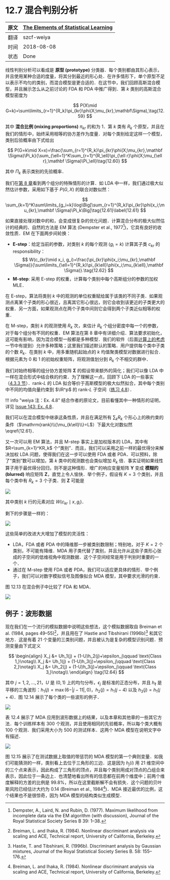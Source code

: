 # 12.7 混合判别分析

| 原文   | [The Elements of Statistical Learning](https://esl.hohoweiya.xyz/book/The%20Elements%20of%20Statistical%20Learning.pdf#page=468) |
| ---- | ---------------------------------------- |
| 翻译   | szcf-weiya                               |
| 时间   | 2018-08-08                   |
|状态 |Done|


线性判别分析可以看成是 **原型 (prototype)** 分类器．每个类别都由其形心表示，并且使用某种合适的度量，将其分到最近的形心处．在许多情形下，单个原型不足以表示不均匀的类别，而混合模型是更合适的．在这节中，我们回顾高斯混合模型，并且展示怎么从之前讨论的 FDA 和 PDA 中推广得到．第 $k$ 类别的高斯混合模型密度为

$$
P(X\mid G=k)=\sum\limits_{r=1}^{R_k}\pi_{kr}\phi(X;\mu_{kr},\mathbf\Sigma),\tag{12.59}
$$

其中 **混合比例 (mixing proportions)** $\pi_{kr}$ 的和为 $1$．第 $k$ 类有 $R_k$ 个原型，并且在我们的情形中，始终采用相等的协方差作为度量．对每个类别给定这样一个模型，类别后验概率由下式给出

$$
P(G=k\mid X=x)=\frac{\sum_{r=1}^{R_k}\pi_{kr}\phi(X;\mu_{kr},\mathbf \Sigma)\Pi_k}{\sum_{\ell=1}^K\sum_{r=1}^{R_\ell}\pi_{\ell r}\phi(X;\mu_{\ell r},\mathbf \Sigma)\Pi_\ell}\tag{12.60}
$$

其中 $\Pi_k$ 表示类别的先验概率．

我们在[第 8 章](../08-Model-Inference-and-Averaging/8.5-The-EM-Algorithm/index.html)看到两个组分的特殊情形的计算．如 LDA 中一样，我们通过极大似然估计参数，采用如下基于 $P(G,X)$ 的联合对数似然：

$$
\sum_{k=1}^K\sum\limits_{g_i=k}\log\Big[\sum_{r=1}^{R_k}\pi_{kr}\phi(x_i;\mu_{kr},\mathbf \Sigma)\Pi_k\Big]\tag{12.61}\label{12.61}
$$

如果直接处理对数中的和，会变成很复杂的优化问题．计算混合分布的极大似然估计的经典的、自然的方法是 EM 算法 (Dempster et al., 1977[^1])，它具有良好的收敛性质．EM 在下面两步间轮换：

- **E-step**：给定当前的参数，对类别 $k$ 的每个观测 ($g_i=k$) 计算其子类 $c_{kr}$ 的 responsibility：
$$
W(c_{kr}\mid x_i, g_i)=\frac{\pi_{kr}\phi(x_i;\mu_{kr},\mathbf \Sigma)}{\sum\limits_{\ell=1}^{R_k}\pi_{k\ell}\phi(x_i;\mu_{k\ell},\mathbf \Sigma)}.\tag{12.62}
$$
- **M-step**: 采用 E-step 的权重，计算每个类别中每个高斯组分的参数的加权 MLE．

[^1]: Dempster, A., Laird, N. and Rubin, D. (1977). Maximum likelihood from incomplete data via the EM algorithm (with discussion), Journal of the Royal Statistical Society Series B 39: 1–38.

在 E-step，算法将类别 $k$ 中的观测的单位权重赋给属于该类的不同子类．如果观测点离某个子类的形心很近，且离其它形心很远，则它会收到该更近的子类更大的权重．另一方面，如果观测点在两个子类中间则它会得到两个子类近似相等的权重．

在 M-step，类别 $k$ 的观测使用 $R_k$ 次，来估计 $R_k$ 个组分密度中每一个的参数，对于每个组分有不同的权重．EM 算法在第 8 章中有详细介绍．算法要求初始化，这可能有影响，因为混合模型一般都是多种模型．我们的软件（后面[计算上的考虑](Computational-Considerations.md)一节中有提到）允许多种策略；这里我们描述默认的策略．用户提供每个类中子类的个数 $R_k$．在类别 $k$ 中，用多重随机起始点的 $k$ 均值聚类模型对数据进行拟合．根据元素为 $0$ 和 $1$ 的初始权重矩阵，将观测值划分到 $R_k$ 个不相交的群中．

我们对始终相等的组分协方差矩阵 $\mathbf\Sigma$ 的假设带来额外的简化；我们可以像 LDA 中一样在混合形式中结合秩的约束．为了理解这一点，回顾下 LDA 的一些事实（[4.3.3 节](../04-Linear-Methods-for-Classification/4.3-Linear-Discriminant-Analysis/index.html)）．rank-$L$ 的 LDA 拟合等价于高斯模型的极大似然拟合，其中每个类别中不同的均值向量约束到 $\IR^p$ 的 rank-$L$ 子空间（[练习 4.8](https://github.com/szcf-weiya/ESL-CN/issues/143)）．

!!! info "weiya 注：Ex. 4.8"
    结合作者的原论文，目前看懂其中一种情形的证明，详见 [Issue 143: Ex. 4.8](https://github.com/szcf-weiya/ESL-CN/issues/143)．

我们可以在混合模型中继承这条性质，并且在满足所有 $\sum_kR_k$ 个形心上的秩约束的条件（$\mathrm{rank}\\{\mu_{k\ell}\\}=L$）下最大化对数似然 \eqref{12.61}．

又一次可以用 EM 算法，并且 M-step 事实上是加权版本的 LDA，其中有 $R=\sum_{k=1}^KR_k$ 个“类别”．而且，我们可以采用之前一样的最优得分来解决加权 LDA 问题，使得我们在这一步可以使用 FDA 或者 PDA．可以预料，除了“类别”数可以增加，第 $k$ 类中的观测数也会类似增加 $R_k$ 倍．事实证明如果线性算子用于最优得分回归，则不是这种情形．增广的响应变量矩阵 $\mathbf Y$ 变成 **模糊的 (blurred)** 响应矩阵 $\mathbf Z$，直觉上令人愉快．举个例子，假设有 $K=3$ 个类别，并且每个类中有 $R_k=3$ 个子类．则 $\mathbf Z$ 可能是

![](../img/12/eq12.63.PNG)

其中类别 $k$ 行的元素对应 $W(c_{kr}\mid x,g_i)$．

剩下的步骤是一样的：

![](../img/12/eq12.63-down.PNG)

这些简单的改进大大增加了模型的灵活性：

- LDA，FDA 或者 PDA 中的降维那一步被类别数限制；特别地，对于 $K=2$ 个类别，不可能有降维．MDA 用子类代替了类别，并且允许从这些子类形心张成的子空间的低维视角中观测数据．这个子空间经常是用于判别时重要的一个．
- 通过在 M-step 使用 FDA 或者 PDA，我们可以适应更具体的情形．举个例子，我们可以对数字模拟信号及图像拟合 MDA 模型，其中要求光滑的约束．

图 12.13 在混合例子中比较了 FDA 和 MDA．

![](../img/12/fig12.13.png)

## 例子：波形数据

现在我们在一个流行的模拟数据中说明这些想法，这个模拟数据取自 Breiman et al. (1984, pages 49–55)[^2]，并且用在了 Hastie and Tibshirani (1996b)[^3] 和其它地方．这是有着 21 个变量的三类别问题，并且被认为是复杂的模型识别问题．预测变量由下式定义

$$
\begin{align}
X_j &= Uh_1(j) + (1-U)h_2(j)+\epsilon_j\qquad \text{Class 1,}\notag\\
X_j &= Uh_1(j) + (1-U)h_3(j)+\epsilon_j\qquad \text{Class 2,}\notag\\
X_j &= Uh_2(j) + (1-U)h_3(j)+\epsilon_j\qquad \text{Class 3,}\notag\\
\end{align}
\tag{12.64}
$$

其中 $j=1,2,\ldots,21$，$U$ 是 $(0,1)$ 上的均匀分布，$\epsilon_j$ 是标准的正态分布，并且 $h_\ell$ 是平移的三角波形：$h_1(j)=\max (6-\vert j-11\vert,0)$，$h_2(j)=h_1(j-4)$ 以及 $h_3(j)=h_1(j+4)$．图 12.14 展示了每个类的一些波形的例子．

[^2]: Breiman, L. and Ihaka, R. (1984). Nonlinear discriminant analysis via scaling and ACE, Technical report, University of California, Berkeley.
[^3]: Hastie, T. and Tibshirani, R. (1996b). Discriminant analysis by Gaussian mixtures, Journal of the Royal Statistical Society Series B. 58: 155–176.

![](../img/12/fig12.14.png)

表 12.4 展示了 MDA 应用到波形数据上的结果，以及本章和其他章的一些其它方法．每个训练样本有 300 个观测，并且使用相同的先验概率，所以每个类大概有 100 个观测．我们采用大小为 500 的测试样本．这两个 MDA 模型在说明文字中有描述．

![](../img/12/fig12.15.png)

图 12.15 展示了在测试数据上取值的带惩罚的 MDA 模型的第一个典则变量．如我们可能猜测的一样，类别看上去位于三角形的三边．这是因为 $h_j(i)$ 用 21 维空间中的三个点来表示，因此构成了三角形的顶点，并且每个类别用成对顶点的凸组合来表示，因此位于一条边上．也清楚地看出所有的信息都在前两个维度中；前两个维度解释的方差的比例是 $99.8\%$，所以在这里截断解不会有损失．这个问题的贝叶斯风险已经估计大约为 0.14 (Breiman et al., 1984[^2])．MDA 接近最优的比例，这个结果也不是很惊奇，因为 MDA 模型的结构类似生成模型．

